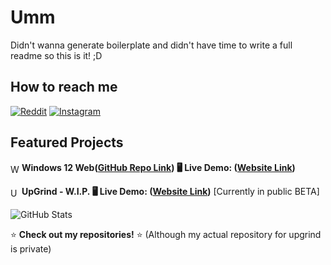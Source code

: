 <!--div align="center">
  <img src="https://raw.githubusercontent.com/immobilesmile70/immobilesmile70/main/Looping%20Circuits.gif" width="600">
</div -->

# Umm
Didn't wanna generate boilerplate and didn't have time to write a full readme so this is it! ;D

## How to reach me 
[![Reddit](https://img.shields.io/badge/Reddit-E4405F?style=for-the-badge&logo=reddit&logoColor=white)](https://www.reddit.com/user/beastdora)
[![Instagram](https://img.shields.io/badge/Instagram-E4405F?style=for-the-badge&logo=instagram&logoColor=white)](https://www.instagram.com/beastdora)

## Featured Projects
<img src="https://raw.githubusercontent.com/immobilesmile70/Windows-12-web/main/assets/favicon.ico" alt="Windows 12 Web" style="height: 1em; vertical-align: text-bottom;"> **Windows 12 Web([GitHub Repo Link](https://github.com/immobilesmile70/Windows-12-web)) 🖥️ Live Demo: ([Website Link](https://windows-12-web.vercel.app/))**  

<img src="https://upgrind.vercel.app/static/images/favicon.ico" alt="UpGrind" style="height: 1em; vertical-align: text-bottom;"> **UpGrind - W.I.P. 🖥️ Live Demo: ([Website Link](https://upgrind.vercel.app/))** [Currently in public BETA]

![GitHub Stats](https://github-readme-stats.vercel.app/api?username=immobilesmile70&show_icons=true&theme=radical)  

⭐ **Check out my repositories!** ⭐  (Although my actual repository for upgrind is private)


